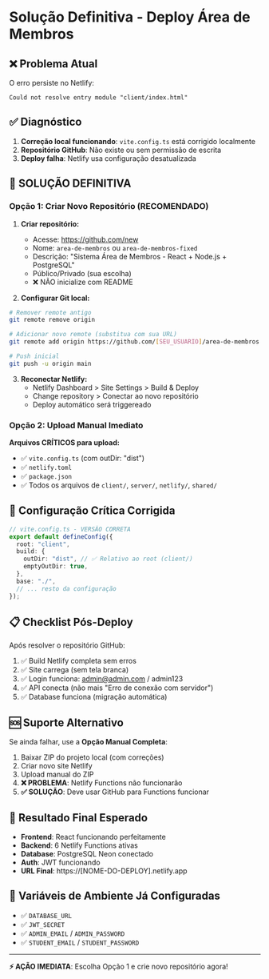 # Solução Definitiva - Deploy Área de Membros

## ❌ Problema Atual
O erro persiste no Netlify:
```
Could not resolve entry module "client/index.html"
```

## ✅ Diagnóstico
1. **Correção local funcionando**: `vite.config.ts` está corrigido localmente
2. **Repositório GitHub**: Não existe ou sem permissão de escrita
3. **Deploy falha**: Netlify usa configuração desatualizada

## 🚀 SOLUÇÃO DEFINITIVA

### Opção 1: Criar Novo Repositório (RECOMENDADO)

1. **Criar repositório:**
   - Acesse: https://github.com/new
   - Nome: `area-de-membros` ou `area-de-membros-fixed`
   - Descrição: "Sistema Área de Membros - React + Node.js + PostgreSQL"
   - Público/Privado (sua escolha)
   - ❌ NÃO inicialize com README

2. **Configurar Git local:**
```bash
# Remover remote antigo
git remote remove origin

# Adicionar novo remote (substitua com sua URL)
git remote add origin https://github.com/[SEU_USUARIO]/area-de-membros.git

# Push inicial
git push -u origin main
```

3. **Reconectar Netlify:**
   - Netlify Dashboard > Site Settings > Build & Deploy
   - Change repository > Conectar ao novo repositório
   - Deploy automático será triggereado

### Opção 2: Upload Manual Imediato

**Arquivos CRÍTICOS para upload:**
- ✅ `vite.config.ts` (com outDir: "dist")
- ✅ `netlify.toml`
- ✅ `package.json`
- ✅ Todos os arquivos de `client/`, `server/`, `netlify/`, `shared/`

## 🔧 Configuração Crítica Corrigida

```typescript
// vite.config.ts - VERSÃO CORRETA
export default defineConfig({
  root: "client",
  build: {
    outDir: "dist", // ✅ Relativo ao root (client/)
    emptyOutDir: true,
  },
  base: "./",
  // ... resto da configuração
});
```

## 📋 Checklist Pós-Deploy

Após resolver o repositório GitHub:

1. ✅ Build Netlify completa sem erros
2. ✅ Site carrega (sem tela branca)
3. ✅ Login funciona: admin@admin.com / admin123
4. ✅ API conecta (não mais "Erro de conexão com servidor")
5. ✅ Database funciona (migração automática)

## 🆘 Suporte Alternativo

Se ainda falhar, use a **Opção Manual Completa**:

1. Baixar ZIP do projeto local (com correções)
2. Criar novo site Netlify
3. Upload manual do ZIP
4. **❌ PROBLEMA**: Netlify Functions não funcionarão
5. **✅ SOLUÇÃO**: Deve usar GitHub para Functions funcionar

## 🎯 Resultado Final Esperado

- **Frontend**: React funcionando perfeitamente
- **Backend**: 6 Netlify Functions ativas
- **Database**: PostgreSQL Neon conectado
- **Auth**: JWT funcionando
- **URL Final**: https://[NOME-DO-DEPLOY].netlify.app

## 📝 Variáveis de Ambiente Já Configuradas

- ✅ `DATABASE_URL`
- ✅ `JWT_SECRET` 
- ✅ `ADMIN_EMAIL` / `ADMIN_PASSWORD`
- ✅ `STUDENT_EMAIL` / `STUDENT_PASSWORD`

---

**⚡ AÇÃO IMEDIATA**: Escolha Opção 1 e crie novo repositório agora! 